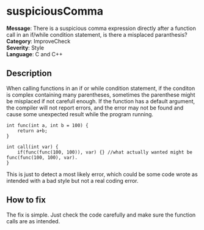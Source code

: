 
# suspiciousComma

**Message**: There is a suspicious comma expression directly after a function call in an if/while condition statement, is there a misplaced paranthesis?<br/>
**Category**: ImproveCheck<br/>
**Severity**: Style<br/>
**Language**: C and C++

## Description

When calling functions in an if or while condition statement, if the conditon is complex containing many parentheses, sometimes the parenthese might be misplaced if not carefull enough. If the function has a default argument, the compiler will not report errors, and the error may not be found and cause some unexpected result while the program running.
```
int func(int a, int b = 100) {
    return a+b;
}

int call(int var) {
    if(func(func(100, 100)), var) {} //what actually wanted might be func(func(100, 100), var).
}
```
This is just to detect a most likely error, which could be some code wrote as intended with a bad style but not a real coding error.

## How to fix

The fix is simple. Just check the code carefully and make sure the function calls are as intended.
